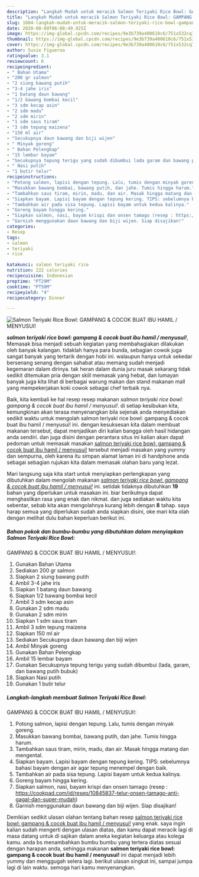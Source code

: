 ```yaml
---
description: "Langkah Mudah untuk meracik Salmon Teriyaki Rice Bowl: GAMPANG &amp;amp; COCOK BUAT IBU HAMIL / MENYUSUI!, Enak Banget"
title: "Langkah Mudah untuk meracik Salmon Teriyaki Rice Bowl: GAMPANG &amp;amp; COCOK BUAT IBU HAMIL / MENYUSUI!, Enak Banget"
slug: 1604-langkah-mudah-untuk-meracik-salmon-teriyaki-rice-bowl-gampang-and-amp-cocok-buat-ibu-hamil-menyusui-enak-banget
date: 2020-08-09T06:08:49.925Z
image: https://img-global.cpcdn.com/recipes/9e3b739a400610c6/751x532cq70/salmon-teriyaki-rice-bowl-gampang-cocok-buat-ibu-hamil-menyusui-foto-resep-utama.jpg
thumbnail: https://img-global.cpcdn.com/recipes/9e3b739a400610c6/751x532cq70/salmon-teriyaki-rice-bowl-gampang-cocok-buat-ibu-hamil-menyusui-foto-resep-utama.jpg
cover: https://img-global.cpcdn.com/recipes/9e3b739a400610c6/751x532cq70/salmon-teriyaki-rice-bowl-gampang-cocok-buat-ibu-hamil-menyusui-foto-resep-utama.jpg
author: Susie Figueroa
ratingvalue: 3.1
reviewcount: 6
recipeingredient:
- " Bahan Utama"
- "200 gr salmon"
- "2 siung bawang putih"
- "3-4 jahe iris"
- "1 batang daun bawang"
- "1/2 bawang bombai kecil"
- "3 sdm kecap asin"
- "2 sdm madu"
- "2 sdm mirin"
- "1 sdm saus tiram"
- "3 sdm tepung maizena"
- "150 ml air"
- "Secukupnya daun bawang dan biji wijen"
- " Minyak goreng"
- " Bahan Pelengkap"
- "15 lembar bayam"
- "Secukupnya tepung terigu yang sudah dibumbui lada garam dan bawang putih bubuk"
- " Nasi putih"
- "1 butir telur"
recipeinstructions:
- "Potong salmon, lapisi dengan tepung. Lalu, tumis dengan minyak goreng."
- "Masukkan bawang bombai, bawang putih, dan jahe. Tumis hingga harum."
- "Tambahkan saus tiram, mirin, madu, dan air. Masak hingga matang dan mengental."
- "Siapkan bayam. Lapisi bayam dengan tepung kering. TIPS: sebelumnya bahasi bayam dengan air agar tepung menempel dengan baik."
- "Tambahkan air pada sisa tepung. Lapisi bayam untuk kedua kalinya."
- "Goreng bayam hingga kering."
- "Siapkan salmon, nasi, bayam krispi dan onsen tamago (resep : https://cookpad.com/id/resep/10845837-telur-onsen-tamago-anti-gagal-dan-super-mudah)"
- "Garnish menggunakan daun bawang dan biji wijen. Siap disajikan!"
categories:
- Resep
tags:
- salmon
- teriyaki
- rice

katakunci: salmon teriyaki rice 
nutrition: 222 calories
recipecuisine: Indonesian
preptime: "PT29M"
cooktime: "PT50M"
recipeyield: "4"
recipecategory: Dinner

---
```



![Salmon Teriyaki Rice Bowl:
GAMPANG &amp; COCOK BUAT IBU HAMIL / MENYUSUI!](https://img-global.cpcdn.com/recipes/9e3b739a400610c6/751x532cq70/salmon-teriyaki-rice-bowl-gampang-cocok-buat-ibu-hamil-menyusui-foto-resep-utama.jpg)

<b><i>salmon teriyaki rice bowl:
gampang &amp; cocok buat ibu hamil / menyusui!</i></b>, Memasak bisa menjadi sebuah kegiatan yang membahagiakan dilakukan oleh banyak kalangan. tidaklah hanya para bunda, sebagian cowok juga sangat banyak yang tertarik dengan hobi ini. walaupun hanya untuk sekedar bersenang senang dengan sahabat atau memang sudah menjadi kegemaran dalam dirinya. tak heran dalam dunia juru masak sekarang tidak sedikit ditemukan pria dengan skill memasak yang hebat, dan lumayan banyak juga kita lihat di berbagai warung makan dan stand makanan mall yang mempekerjakan koki cowok sebagai chef terbaik nya.

Baik, kita kembali ke hal resep resep makanan <i>salmon teriyaki rice bowl:
gampang &amp; cocok buat ibu hamil / menyusui!</i>. di setiap kesibukan kita, kemungkinan akan terasa menyenangkan bila sejenak anda menyediakan sedikit waktu untuk mengolah salmon teriyaki rice bowl:
gampang &amp; cocok buat ibu hamil / menyusui! ini. dengan kesuksesan kita dalam membuat makanan tersebut, dapat menjadikan diri kalian bangga oleh hasil hidangan anda sendiri. dan juga disini dengan perantara situs ini kalian akan dapat pedoman untuk memasak masakan <u>salmon teriyaki rice bowl:
gampang &amp; cocok buat ibu hamil / menyusui!</u> tersebut menjadi masakan yang yummy dan sempurna, oleh karena itu simpan alamat laman ini di handphone anda sebagai sebagian rujukan kita dalam memasak olahan baru yang lezat.




Mari langsung saja kita start untuk menyiapkan perlengkapan yang dibutuhkan dalam mengolah makanan <u><i>salmon teriyaki rice bowl:
gampang &amp; cocok buat ibu hamil / menyusui!</i></u> ini. setidak tidaknya dibutuhkan <b>19</b> bahan yang diperlukan untuk masakan ini. biar berikutnya dapat menghasilkan rasa yang enak dan nikmat. dan juga sediakan waktu kita sebentar, sebab kita akan mengolahnya kurang lebih dengan <b>8</b> tahap. saya harap semua yang diperlukan sudah anda siapkan disini, oke mari kita olah dengan melihat dulu bahan keperluan berikut ini.

<!--inarticleads1-->

##### Bahan pokok dan bumbu-bumbu yang dibutuhkan dalam menyiapkan Salmon Teriyaki Rice Bowl:
GAMPANG &amp; COCOK BUAT IBU HAMIL / MENYUSUI!:

1. Gunakan  Bahan Utama
1. Sediakan 200 gr salmon
1. Siapkan 2 siung bawang putih
1. Ambil 3-4 jahe iris
1. Siapkan 1 batang daun bawang
1. Siapkan 1/2 bawang bombai kecil
1. Ambil 3 sdm kecap asin
1. Gunakan 2 sdm madu
1. Gunakan 2 sdm mirin
1. Siapkan 1 sdm saus tiram
1. Ambil 3 sdm tepung maizena
1. Siapkan 150 ml air
1. Sediakan Secukupnya daun bawang dan biji wijen
1. Ambil  Minyak goreng
1. Gunakan  Bahan Pelengkap
1. Ambil 15 lembar bayam
1. Gunakan Secukupnya tepung terigu yang sudah dibumbui (lada, garam, dan bawang putih bubuk)
1. Siapkan  Nasi putih
1. Gunakan 1 butir telur




<!--inarticleads2-->

##### Langkah-langkah membuat Salmon Teriyaki Rice Bowl:
GAMPANG &amp; COCOK BUAT IBU HAMIL / MENYUSUI!:

1. Potong salmon, lapisi dengan tepung. Lalu, tumis dengan minyak goreng.
1. Masukkan bawang bombai, bawang putih, dan jahe. Tumis hingga harum.
1. Tambahkan saus tiram, mirin, madu, dan air. Masak hingga matang dan mengental.
1. Siapkan bayam. Lapisi bayam dengan tepung kering. TIPS: sebelumnya bahasi bayam dengan air agar tepung menempel dengan baik.
1. Tambahkan air pada sisa tepung. Lapisi bayam untuk kedua kalinya.
1. Goreng bayam hingga kering.
1. Siapkan salmon, nasi, bayam krispi dan onsen tamago (resep : https://cookpad.com/id/resep/10845837-telur-onsen-tamago-anti-gagal-dan-super-mudah)
1. Garnish menggunakan daun bawang dan biji wijen. Siap disajikan!




Demikian sedikit ulasan olahan tentang bahan resep <u>salmon teriyaki rice bowl:
gampang &amp; cocok buat ibu hamil / menyusui!</u> yang enak. saya ingin kalian sudah mengerti dengan ulasan diatas, dan kamu dapat meracik lagi di masa datang untuk di sajikan dalam aneka kegiatan keluarga atau kolega kamu. anda bs menambahkan bumbu bumbu yang tertera diatas sesuai dengan harapan anda, sehingga makanan <b>salmon teriyaki rice bowl:
gampang &amp; cocok buat ibu hamil / menyusui!</b> ini dapat menjadi lebih yummy dan menggugah selera lagi. berikut ulasan singkat ini, sampai jumpa lagi di lain waktu. semoga hari kamu menyenangkan.
